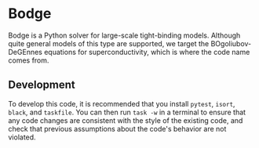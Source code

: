 # Bodge

Bodge is a Python solver for large-scale tight-binding models. Although quite
general models of this type are supported, we target the BOgoliubov-DeGEnnes
equations for superconductivity, which is where the code name comes from.

## Development

To develop this code, it is recommended that you install `pytest`, `isort`,
`black`, and `taskfile`. You can then run `task -w` in a terminal to ensure
that any code changes are consistent with the style of the existing code, and
check that previous assumptions about the code's behavior are not violated.